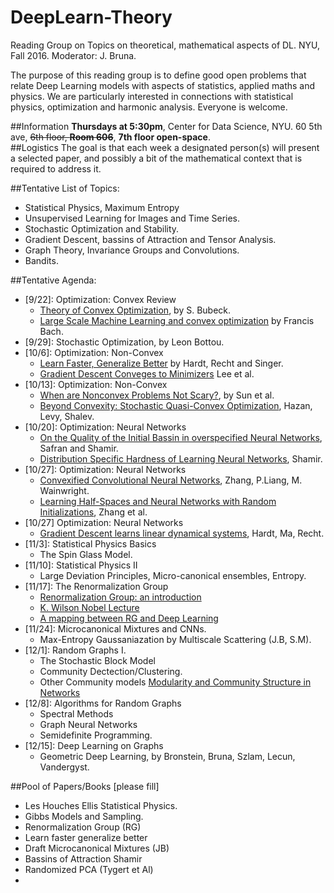# DeepLearn-Theory
Reading Group on Topics on theoretical, mathematical aspects of DL.
NYU, Fall 2016. Moderator: J. Bruna.

The purpose of this reading group is to define good open problems that relate 
Deep Learning models with aspects of statistics, applied maths and physics.
We are particularly interested in connections with statistical physics, optimization 
and harmonic analysis. Everyone is welcome.

##Information 
**Thursdays at 5:30pm**, Center for Data Science, NYU. 60 5th ave, ~~6th floor, **Room 606**~~, **7th floor open-space**.  
##Logistics 
The goal is that each week a designated person(s) will present a selected paper, 
and possibly a bit of the mathematical context that is required to address it. 

##Tentative List of Topics:
  - Statistical Physics, Maximum Entropy 
  - Unsupervised Learning for Images and Time Series. 
  - Stochastic Optimization and Stability.
  - Gradient Descent, bassins of Attraction and Tensor Analysis.
  - Graph Theory, Invariance Groups and Convolutions.
  - Bandits.
  
##Tentative Agenda:
  - [9/22]: Optimization: Convex Review
    - [Theory of Convex Optimization](https://pdfs.semanticscholar.org/6505/a994da58234499dd7a8546bc07d9fd596518.pdf), by S. Bubeck.
    - [Large Scale Machine Learning and convex optimization](http://www.di.ens.fr/~fbach/#tutorials) by Francis Bach. 
  - [9/29]: Stochastic Optimization, by Leon Bottou.  
  - [10/6]: Optimization: Non-Convex
    - [Learn Faster, Generalize Better](https://arxiv.org/abs/1509.01240) by Hardt, Recht and Singer.
    - [Gradient Descent Conveges to Minimizers](https://pdfs.semanticscholar.org/9b8b/e6c3ebd7a79975067214e5eaea05d4ac2384.pdf) Lee et al.
  - [10/13]: Optimization: Non-Convex     
    - [When are Nonconvex Problems Not Scary?](http://arxiv.org/pdf/1510.06096v2.pdf), by Sun et al.
    - [Beyond Convexity: Stochastic Quasi-Convex Optimization](https://arxiv.org/abs/1507.02030), Hazan, Levy, Shalev.
  - [10/20]: Optimization: Neural Networks
    - [On the Quality of the Initial Bassin in overspecified Neural Networks](http://arxiv.org/abs/1511.04210), Safran and Shamir.
    - [Distribution Specific Hardness of Learning Neural Networks](http://arxiv.org/pdf/1609.01037v1.pdf), Shamir.
  - [10/27]: Optimization: Neural Networks
    - [Convexified Convolutional Neural Networks](http://arxiv.org/pdf/1609.01000v1.pdf), Zhang, P.Liang, M. Wainwright.
    - [Learning Half-Spaces and Neural Networks with Random Initializations](http://arxiv.org/pdf/1511.07948v1.pdf), Zhang et al.
  - [10/27] Optimization: Neural Networks
    - [Gradient Descent learns linear dynamical systems](http://128.84.21.199/pdf/1609.05191.pdf), Hardt, Ma, Recht. 
  - [11/3]: Statistical Physics Basics
    - The Spin Glass Model.
  - [11/10]: Statistical Physics II
    - Large Deviation Principles, Micro-canonical ensembles, Entropy.
  - [11/17]: The Renormalization Group
    - [Renormalization Group: an introduction](http://www-math.unice.fr/~patras/CargeseConference/ACQFT09_JZinnJustin.pdf)
    - [K. Wilson Nobel Lecture](http://www.nobelprize.org/nobel_prizes/physics/laureates/1982/wilson-lecture.pdf)
    - [A mapping between RG and Deep Learning](http://arxiv.org/pdf/1410.3831v1.pdf)
  - [11/24]: Microcanonical Mixtures and CNNs.
    - Max-Entropy Gaussaniazation by Multiscale Scattering (J.B, S.M). 
  - [12/1]: Random Graphs I.   
    - The Stochastic Block Model
    - Community Dectection/Clustering.
    - Other Community models [Modularity and Community Structure in Networks](http://www.pnas.org/content/103/23/8577.full.pdf) 
  - [12/8]: Algorithms for Random Graphs
    - Spectral Methods
    - Graph Neural Networks
    - Semidefinite Programming. 
  - [12/15]: Deep Learning on Graphs
    - Geometric Deep Learning, by Bronstein, Bruna, Szlam, Lecun, Vandergyst.

##Pool of Papers/Books [please fill]
  - Les Houches Ellis Statistical Physics.
  - Gibbs Models and Sampling.
  - Renormalization Group (RG)
  - Learn faster generalize better
  - Draft Microcanonical Mixtures (JB)
  - Bassins of Attraction Shamir
  - Randomized PCA (Tygert et Al)
  - 


